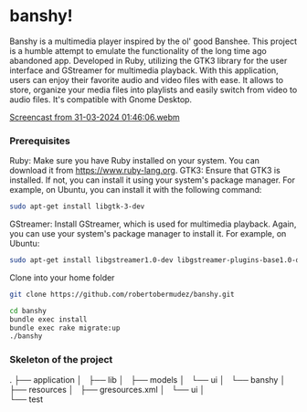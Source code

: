 # banshy!
Banshy is a multimedia player inspired by the ol' good Banshee. This project is a humble attempt to emulate the functionality of the long time ago abandoned app.  Developed in Ruby, utilizing the GTK3 library for the user interface and GStreamer for multimedia playback. With this application, users can enjoy their favorite audio and video files with ease. It allows to store, organize your media files into playlists and easily switch from video to audio files. It's compatible with Gnome Desktop.

[Screencast from 31-03-2024 01:46:06.webm](https://github.com/robertobermudez/banshy/assets/1206729/179074a3-3f9a-4245-8f41-03c190e5520e)


### Prerequisites

Ruby: Make sure you have Ruby installed on your system. You can download it from https://www.ruby-lang.org.
GTK3: Ensure that GTK3 is installed. If not, you can install it using your system's package manager. For example, on Ubuntu, you can install it with the following command:
    
```bash
sudo apt-get install libgtk-3-dev
```
GStreamer: Install GStreamer, which is used for multimedia playback. Again, you can use your system's package manager to install it. For example, on Ubuntu:
```bash
sudo apt-get install libgstreamer1.0-dev libgstreamer-plugins-base1.0-dev
```

Clone into your home folder

```bash
git clone https://github.com/robertobermudez/banshy.git
```

```bash
cd banshy
bundle exec install
bundle exec rake migrate:up
./banshy
```


### Skeleton of the project
.
├── application
│   ├── lib
│   ├── models
│   └── ui
│       └── banshy
│
├── resources
│   ├── gresources.xml
│   └── ui
│       
└── test
